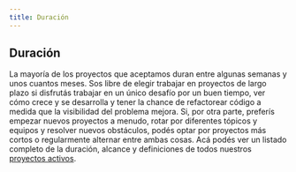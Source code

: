 ```yaml
---
title: Duración
---
```

## Duración

La mayoría de los proyectos que aceptamos duran entre algunas semanas y unos cuantos meses. Sos libre de elegir trabajar en proyectos de largo plazo si disfrutás trabajar en un único desafío por un buen tiempo, ver cómo crece y se desarrolla y tener la chance de refactorear código a medida que la visibilidad del problema mejora. Si, por otra parte, preferís empezar nuevos proyectos a menudo, rotar por diferentes tópicos y equipos y resolver nuevos obstáculos, podés optar por proyectos más cortos o regularmente alternar entre ambas cosas. Acá podés ver un listado completo de la duración, alcance y definiciones de todos nuestros [proyectos activos](https://airtable.com/shrdXXwdf1POr7yzh/tbl4serdEgBv18iNs).
